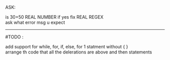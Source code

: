 ASK:

is 30+50 REAL NUMBER if yes fix REAL REGEX  
ask what error msg u expect  

---

#TODO :

add support for while, for, if, else, for 1 statment without { }  
arrange th code that all the delerations are above and then statements  
